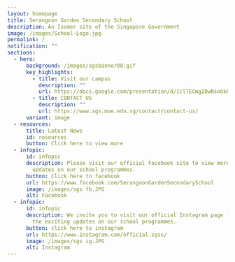 ```yaml
---
layout: homepage
title: Serangoon Garden Secondary School
description: An Isomer site of the Singapore Government
image: /images/School-Logo.jpg
permalink: /
notification: ""
sections:
  - hero:
      background: /images/sgsbanner08.gif
      key_highlights:
        - title: Visit our campus
          description: ""
          url: https://docs.google.com/presentation/d/1cl7ECmgZ0wNsoOkh_PLSxNTQYTrp8KyfyWbcrYvSggw/pub?start=true&loop=false&delayms=3000
        - title: CONTACT US
          description: ""
          url: https://www.sgs.moe.edu.sg/contact/contact-us/
      variant: image
  - resources:
      title: Latest News
      id: resources
      button: Click here to view more
  - infopic:
      id: infopic
      description: Please visit our official Facebook site to view more exciting
        updates on our school programmes.
      button: Click here to facebook
      url: https://www.facebook.com/SerangoonGardenSecondarySchool
      image: /images/sgs fb.JPG
      alt: Facebook
  - infopic:
      id: infopic
      description: We invite you to visit our official Instagram page for a glimpse of
        the exciting updates on our school programmes.
      button: click here to instagram
      url: https://www.instagram.com/official.sgss/
      image: /images/sgs ig.JPG
      alt: Instagram
---
```

